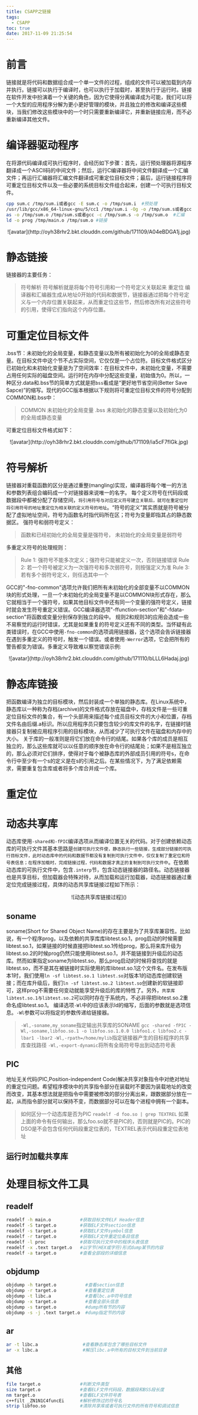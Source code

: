 ```yaml
---
title: CSAPP之链接
tags:
  - CSAPP
toc: true
date: 2017-11-09 21:25:54
---
```

# 前言
链接就是将代码和数据组合成一个单一文件的过程，组成的文件可以被加载到内存并执行。链接可以执行于编译时，也可以执行于加载时，甚至执行于运行时。链接在软件开发中扮演着一个关键的角色，因为它使得分离编译成为可能，我们可以将一个大型的应用程序分解为更小更好管理的模块，并且独立的修改和编译这些模块，当我们修改这些模块中的一个时只需要重新编译它，并重新链接应用，而不必重新编译其他文件。

# 编译器驱动程序
在将源代码编译成可执行程序时，会经历如下步骤：首先，运行预处理器将源程序翻译成一个ASCII码的中间文件；然后，运行C编译器将中间文件翻译成一个汇编文件；再运行汇编器将汇编文件翻译成可重定位目标文件；最后，运行链接程序将可重定位目标文件以及一些必要的系统目标文件组合起来，创建一个可执行目标文件。
``` bash
cpp sum.c /tmp/sum.i或者gcc -E sum.c -o /tmp/sum.i  #预处理
/usr/lib/gcc/x86_64-linux-gnu/5/cc1 /tmp/sum.i -Og -o /tmp/sum.s或者gcc -Og -S sum.i -o /tmp/sum.s #编译
as -o /tmp/sum.o /tmp/sum.s或者gcc -c /tmp/sum.s -o /tmp/sum.o  #汇编
ld -o prog /tmp/main.o /tmp/sum.o #链接
```
<!--more-->
<center>![avatar](http://oyh38rhr2.bkt.clouddn.com/github/171109/A04eBDGA1j.jpg)</center>

# 静态链接
链接器的主要任务：
>符号解析  符号解析就是将每个符号引用和一个符号定义关联起来
重定位  编译器和汇编器生成从地址0开始的代码和数据节，链接器通过把每个符号定义与一个内存位置关联起来，从而重定位这些节，然后修改所有对这些符号的引用，使得它们指向这个内存位置。

# 可重定位目标文件
.bss节：未初始化的全局变量，和静态变量以及所有被初始化为0的全局或静态变量。在目标文件中这个节不占实际空间，它仅仅是一个占位符。目标文件格式区分已初始化和未初始化变量是为了空间效率：在目标文件中，未初始化变量，不需要占用任何实际的磁盘空间。运行时在内存中分配这些变量，初始值为0。所以，一种区分.data和.bss节的简单方式就是把`bss`看成是“更好地节省空间(Better Save Sapce)”的缩写。现代的GCC版本根据以下规则将可重定位目标文件的符号分配到COMMON和.bss中：
>COMMON   未初始化的全局变量
.bss     未初始化的静态变量以及初始化为0的全局或静态变量

可重定位目标文件格式如下：
<center>![avatar](http://oyh38rhr2.bkt.clouddn.com/github/171109/ia5cF7fIGk.jpg)</center>

# 符号解析
链接器对重载函数的区分是通过重整(mangling)实现，编译器将每个唯一的方法和参数列表组合编码成一个对链接器来说唯一的名字。
每个定义符号在代码段或数据段中都被分配了存储空间，`将引用符号与对应定义符号建立关联后，就可在重定位时将引用符号的地址重定位为相关联的定义符号的地址`。“符号的定义”其实质就是符号被分配了虚拟地址空间，符号为函数名时指代码所在区；符号为变量即指其占的静态数据区。
强符号和弱符号定义：
>函数和已经初始化的全局变量是强符号，
未初始化的全局变量是弱符号

多重定义符号的处理规则：
>Rule 1: 强符号不能多次定义；强符号只能被定义一次，否则链接错误
Rule 2: 若一个符号被定义为一次强符号和多次弱符号，则按强定义为准
Rule 3: 若有多个弱符号定义，则任选其中一个

GCC的"-fno-common"选项允许我们把所有未初始化的全部变量不以COMMON块的形式处理，一旦一个未初始化的全局变量不是以COMMON块形式存在，那么它就相当于一个强符号，如果其他目标文件中还有同一个变量的强符号定义，链接时就会发生符号重定义错误。GCC编译器选项"-ffunction-section"和"-fdata-section"将函数或变量分别保存到独立的段中。
规则2和规则3的应用会造成一些不易察觉的运行时错误，尤其是如果重复的符号定义还有不同的类型。当怀疑有此类错误时，在GCC中使用`-fno-common`的选项调用链接器，这个选项会告诉链接器在遇到多重定义的符号时，触发一个错误。或者使用`-Werror`选项，它会把所有的警告都变为错误。多重定义导致难以察觉错误示例:
<center>![avatar](http://oyh38rhr2.bkt.clouddn.com/github/171110/bLLL6Hadaj.jpg)</center>

# 静态库链接
把函数编译为独立的目标模块，然后封装成一个单独的静态库。在Linux系统中，静态库以一种称为存档(archive)的文件格式存放在磁盘中，存档文件是一些可重定位目标文件的集合，有一个头部用来描述每个成员目标文件的大小和位置，存档文件名由后缀.a标识。所以应用程序员只要包含较少的库文件的名字，在链接时链接器只复制被应用程序引用的目标模块，从而减少了可执行文件在磁盘和内存中的大小。
关于库的一般准则是将它们放在命令行的结尾。如果各个库的成员是相互独立的，那么这些库就可以以任意的顺序放在命令行的结尾处；如果不是相互独立的，那么必须对它们排序，使得对于每个被静态库的外部成员引用的符号s，在命令行中至少有一个s的定义是在s的引用之后。在某些情况下，为了满足依赖需求，需要重复包含库或者将多个库合并成一个库。

# 重定位

# 动态共享库
动态库使用`-shared和-fPIC`编译选项从而编译位置无关的代码。对于创建依赖动态库的可执行文件其基本思路是`创建可执行文件使，静态执行一些链接，生成部分链接的可执行目标文件，此时动态库中的代码和数据节都没有复制到可执行文件中，仅仅复制了重定位和符号表信息；在程序加载时，完成链接过程，代码和数据才真正的复制到可执行文件中`。在依赖动态库的可执行文件中，包含`.interp`节，包含动态链接器的路径名。动态链接器也是共享目标，但加载器会特殊对待，从而加载和运行加载器，动态链接器通过重定位完成链接过程，具体的动态共享库链接过程如下所示：
<center>![动态共享库链接过程]()</center>

## soname
soname(Short for Shared Object Name)的存在主要是为了共享库兼容性。比如说，有一个程序prog，以及依赖的共享库库libtest.so.1，prog启动的时候需要libtest.so.1，如果链接的时候直接把libtest.so.1传给prog，那么将来库升级为libtest.so.2的时候prog仍然只能使用libtest.so.1，并不能链接到升级后的动态库。然而如果指定soname为libtest.so，那么prog启动的时候将查找的就是libtest.so，而不是其在被链接时实际使用的库libtest.so.1这个文件名。在发布版本1时，我们使用`ln -sf libtest.so.1 libtest.so`对版本1的动态库创建软链接；而在库升级后，我们`ln -sf libtest.so.2 libtest.so`创建新的软链接即可，这样prog不需要任何变动就能享受升级后的库的特性了。另外，`共享库libtest.so.1与libtest.so.2`可以同时存在于系统内，不必非得把libtest.so.2重命名成libtest.so.1。
编译选项`-Wl`中的l应该表示ld的缩写，后面的参数就是选项信息。`-Wl`参数可以将指定的参数传递给链接器。
>`-Wl,-soname,my_soname`指定输出共享库的SONAME
    `gcc -shared -fPIC -Wl,-soname,libfoo.so.1 -o libfoo.so.1.0.0 libfoo1.c libfoo2.c -lbar1 -lbar2`
`-Wl,-rpath=/home/mylib`指定链接器产生的目标程序的共享库查找路径
`-Wl,-export-dynamic`将所有全局符号导出到动态符号表

## PIC
地址无关代码(PIC,Position-independent Code)解决共享对象指令中对绝对地址的重定位问题。希望程序模块中的共享指令部分在装载时不要因为装载地址的改变而改变，其基本想法就是把指令中需要被修改的部分分离出来，跟数据部分放在一起，从而指令部分就可以保持不变，而数据部分可以在每个进程中拥有一个副本。
>如何区分一个动态库是否为PIC
    `readelf -d foo.so | grep TEXTREL`
如果上面的命令有任何输出，那么foo.so就不是PIC的，否则就是PIC的。PIC的DSO是不会包含任何代码段重定位表的，TEXTREL表示代码段重定位表地址

## 运行时加载共享库


# 处理目标文件工具
## readelf
``` bash
readelf -h main.o           #获取目标文件ELF Header信息
readelf -S target.o         #获取ELF文件section信息
readelf -s target.o         #获取ELF文件symbol信息
readelf -r target.o         #获取ELF文件重定位条目信息
readelf -l proc             #获取可执行文件中的程序头表信息
readelf -x .text target.o   #以字节(HEX或字符)形式dump某节的内容
readelf -a target.o         #查看全部段的详细信息
```

## objdump
``` bash
objdump -h target.o           #查看section信息
objdump -r target.o           #查看重定位表
objdump -t libc.a             #查看lbc.a中符号信息
objdump -x target.o           #查看全部头信息
objdump -s target.o           #dump所有节的内容
objdump -s -j .text target.o  #dump指定节的内容
```

## ar
``` bash
ar -t libc.a                 #查看静态库包含了哪些目标文件
ar -x libc.a                 #解压libc.a中所有的目标文件到当前目录
```

## 其他
``` bash
file target.o               #判断文件类型
size target.o               #查看ELF文件代码段，数据段和BSS段长度
nm target.o                 #查看ELF文件符号表
c++filt _ZN1N1C4funcEi      #解析修饰过的符号名
strip libfoo.so             #清除共享库或者可执行文件的所有符号和调试信息
```
